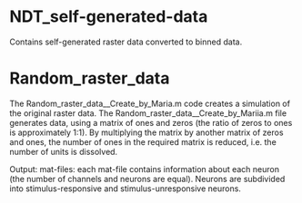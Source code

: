# NDT_self-generated-data
Contains self-generated raster data converted to binned data.

# Random_raster_data
The Random_raster_data__Create_by_Maria.m code creates a simulation of the original raster data. 
The Random_raster_data__Create_by_Mariia.m file generates data, using a matrix of ones and zeros (the ratio of zeros to ones is approximately 1:1). 
By multiplying the matrix by another matrix of zeros and ones, the number of ones in the required matrix is reduced, i.e. the number of units is dissolved.

Output: 
mat-files: each mat-file contains information about each neuron (the number of channels and neurons are equal). 
Neurons are subdivided into stimulus-responsive and stimulus-unresponsive neurons. 

